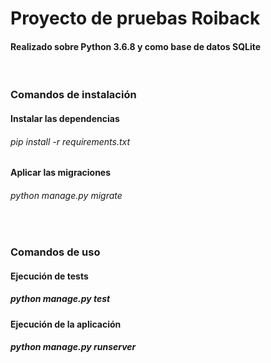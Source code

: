 # Proyecto de pruebas Roiback

#### Realizado sobre Python 3.6.8 y como base de datos SQLite

<br>

### Comandos de instalación

#### Instalar las dependencias
###### pip install -r requirements.txt

#### Aplicar las migraciones
###### python manage.py migrate

<br>

### Comandos de uso


#### Ejecución de tests
##### python manage.py test


#### Ejecución de la aplicación
##### python manage.py runserver
